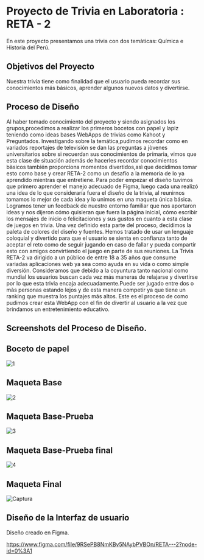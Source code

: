 #  Proyecto de Trivia en Laboratoria : RETA - 2
En este proyecto presentamos una trivia con dos temàticas: Química e Historia del Perú.
## Objetivos del Proyecto
Nuestra trivia tiene como finalidad que el usuario pueda recordar sus conocimientos más básicos, aprender algunos nuevos datos y divertirse.
## Proceso de Diseño
 Al haber tomado conocimiento del proyecto y siendo asignados los grupos,procedimos a realizar los primeros bocetos con papel y lapiz teniendo como ideas bases WebApps de trivias como Kahoot y Preguntados.
 Investigando sobre la temática,pudimos recordar como en variados reportajes de televisión se dan las preguntas a jòvenes universitarios sobre si recuerdan sus conocimientos de primaria, vimos que esta clase de situación además de hacerles recordar conocimientos bàsicos también proporciona momentos divertidos,asì que decidimos tomar esto como base y crear RETA-2 como un desafío  a la memoria de lo ya aprendido mientras que entretiene.
 Para poder empezar el diseño tuvimos que primero aprender el manejo adecuado de Figma, luego cada una realizó una idea de lo que consideraría fuera el diseño de la trivia, al reunirnos tomamos lo mejor de cada idea y lo unimos en una maqueta única básica.
 Logramos tener un feedback de nuestro entorno familiar que nos aportaron ideas y nos dijeron cómo quisieran que fuera la página inicial, cómo escribir los mensajes de inicio o felicitaciones y sus gustos en cuanto a esta clase de juegos en trivia.
 Una vez definido esta parte del proceso, decidimos la paleta de colores del diseño y fuentes.
 Hemos tratado de usar un lenguaje coloquial y divertido para que el usuario se sienta en confianza tanto de aceptar el reto como de seguir jugando en caso de fallar y pueda compartir esto con amigos convirtiendo el juego en parte de sus reuniones.
 La Trivia RETA-2 va dirigido a un público de entre 18 a 35 años que consume variadas aplicaciones web ya sea como ayuda en su vida o como simple diversión. Consideramos que debido a la coyuntura tanto nacional como mundial los usuarios buscan cada vez más maneras de relajarse y divertirse por lo que esta trivia encaja adecuadamente.Puede ser jugado entre dos o màs personas estando lejos y de esta manera competir ya que tiene un ranking que muestra los puntajes más altos.
 Este es el proceso de como pudimos crear esta WebApp con el fin de divertir al usuario a la vez que brindamos un entretenimiento educativo.
 
## Screenshots del Proceso de Diseño.

## Boceto de papel
![1](https://user-images.githubusercontent.com/60514118/101043856-becfad00-354c-11eb-8dc3-1812b0d5db96.jpeg)

## Maqueta Base

![2](https://user-images.githubusercontent.com/60514118/101044225-1bcb6300-354d-11eb-9ca8-aab02b564433.jpeg)

## Maqueta Base-Prueba

![3](https://user-images.githubusercontent.com/60514118/101044520-6d73ed80-354d-11eb-9e44-8e57b8ee0016.jpeg)

## Maqueta Base-Prueba final

![4](https://user-images.githubusercontent.com/60514118/101044731-af9d2f00-354d-11eb-893d-5b536ec1a593.jpeg)


## Maqueta Final

![Captura](https://user-images.githubusercontent.com/60514118/101041968-a52d6600-354a-11eb-850a-70b246cdf8a4.PNG)

## Diseño de la Interfaz de usuario
Diseño creado en Figma.

https://www.figma.com/file/9RSePB8NmKBv5NAybPVBOn/RETA---2?node-id=0%3A1

